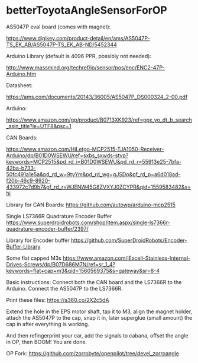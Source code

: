 # betterToyotaAngleSensorForOP

AS5047P eval board (comes with magnet):

https://www.digikey.com/product-detail/en/ams/AS5047P-TS_EK_AB/AS5047P-TS_EK_AB-ND/5452344

Arduino Library (default is 4096 PPR, possibly not needed):

http://www.massmind.org/techref/io/sensor/pos/enc/ENC2-47P-Arduino.htm

Datasheet:

https://ams.com/documents/20143/36005/AS5047P_DS000324_2-00.pdf

Arduino:

https://www.amazon.com/gp/product/B0713XK923/ref=ppx_yo_dt_b_search_asin_title?ie=UTF8&psc=1

CAN Boards:

https://www.amazon.com/HiLetgo-MCP2515-TJA1050-Receiver-Arduino/dp/B01D0WSEWU/ref=sxbs_sxwds-stvp?keywords=MCP2515&pd_rd_i=B01D0WSEWU&pd_rd_r=55913e25-7bfa-42ba-b733-50fc491a1e5a&pd_rd_w=9tyYm&pd_rd_wg=gJSDp&pf_rd_p=a6d018ad-f20b-46c9-8920-433972c7d9b7&pf_rd_r=WJENW45G8ZVXYJ0ZCYPR&qid=1559583482&s=hi

Library for CAN Boards:
https://github.com/autowp/arduino-mcp2515

Single LS7366R Quadrature Encoder Buffer
https://www.superdroidrobots.com/shop/item.aspx/single-ls7366r-quadrature-encoder-buffer/2397/

Library for Encoder buffer
https://github.com/SuperDroidRobots/Encoder-Buffer-Library

Some flat capped M3s
https://www.amazon.com/iExcell-Stainless-Internal-Drives-Screws/dp/B07D686M7N/ref=sr_1_4?keywords=flat+cap+m3&qid=1560569375&s=gateway&sr=8-4

Basic instructions:
Connect both the CAN board and the LS7366R to the Arduino. Connect the AS5047P to the LS7366R.

Print these files:
https://a360.co/2X2c5dA

Extend the hole in the EPS motor shaft, tap it to M3, align the magnet holder, attach the AS5047P to the cap, snap it in, later superglue (small amount) the cap in after everything is working.

And then refingerprint your car, add the signals to cabana, offset the angle in OP, then BOOM! You are done.

OP Fork:
https://github.com/zorrobyte/openpilot/tree/devel_zorroangle
